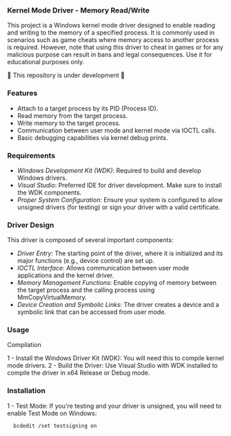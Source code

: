 ### Kernel Mode Driver - Memory Read/Write 

This project is a Windows kernel mode driver designed to enable reading and writing to the memory of a specified process. It is commonly used in scenarios such as game cheats where memory access to another process is required. However, note that using this driver to cheat in games or for any malicious purpose can result in bans and legal consequences. Use it for educational purposes only.

🚧 This repository is under development 🚧

### Features 
  - Attach to a target process by its PID (Process ID).
  - Read memory from the target process.
  - Write memory to the target process.
  - Communication between user mode and kernel mode via IOCTL calls.
  - Basic debugging capabilities via kernel debug prints.

### Requirements 

  - *Windows Development Kit (WDK)*: Required to build and develop Windows drivers.
  - *Visual Studio*: Preferred IDE for driver development. Make sure to install the WDK components.
  - *Proper System Configuration*: Ensure your system is configured to allow unsigned drivers (for testing) or sign your driver with a valid certificate.

### Driver Design

  This driver is composed of several important components:

  - *Driver Entry*: The starting point of the driver, where it is initialized and its major functions (e.g., device control) are set up.
  - *IOCTL Interface*: Allows communication between user mode applications and the kernel driver.
  - *Memory Management Functions*: Enable copying of memory between the target process and the calling process using MmCopyVirtualMemory.
  - *Device Creation and Symbolic Links*: The driver creates a device and a symbolic link that can be accessed from user mode.

### Usage

  Compilation
  
  1 - Install the Windows Driver Kit (WDK): You will need this to compile kernel mode drivers.
  2 - Build the Driver: Use Visual Studio with WDK installed to compile the driver in x64 Release or Debug mode.

### Installation

  1 - Test Mode: If you're testing and your driver is unsigned, you will need to enable Test Mode on Windows:
  ```
    bcdedit /set testsigning on
  ```
